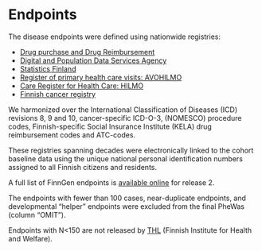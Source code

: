 # Endpoints

The disease endpoints were defined using nationwide registries:

* [Drug purchase and  Drug Reimbursement](https://www.kela.fi/web/en/research-data-requests)
* [Digital and Population Data Services Agency](https://dvv.fi/en/population-information-system)
* [Statistics Finland](https://www.stat.fi/til/ksyyt/index_en.html)
* [Register of primary health care visits: AVOHILMO](https://thl.fi/en/web/thlfi-en/statistics/information-on-statistics/register-descriptions/register-of-primary-health-care-visits)
* [Care Register for Health Care: HILMO](https://thl.fi/en/web/thlfi-en/statistics/information-on-statistics/register-descriptions/care-register-for-health-care)
* [Finnish cancer registry](https://syoparekisteri.fi/assets/files/2017/07/variable_list_eng_net.pdf)

We harmonized over the International Classification of Diseases \(ICD\) revisions 8, 9 and 10, cancer-specific ICD-O-3, \(NOMESCO\) procedure codes, Finnish-specific Social Insurance Institute \(KELA\) drug reimbursement codes and ATC-codes. 

These registries spanning decades were electronically linked to the cohort baseline data using the unique national personal identification numbers assigned to all Finnish citizens and residents. 

A full list of FinnGen endpoints is [available online](https://www.finngen.fi/en/researchers/clinical-endpoints) for release 2. 

The endpoints with fewer than 100 cases, near-duplicate endpoints, and developmental “helper” endpoints were excluded from the final PheWas \(column “OMIT”\).

Endpoints with N&lt;150 are not released by [THL](https://thl.fi/en/web/thlfi-en) \(Finnish Institute for Health and Welfare\).



